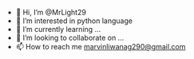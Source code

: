 - 👋 Hi, I’m @MrLight29
- 👀 I’m interested in python language
- 🌱 I’m currently learning ...
- 💞️ I’m looking to collaborate on ...
- 📫 How to reach me marvinliwanag290@gmail.com

<!---
MrLight29/MrLight29 is a ✨ special ✨ repository because its `README.md` (this file) appears on your GitHub profile.
You can click the Preview link to take a look at your changes.
--->
